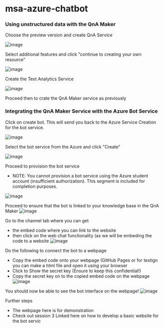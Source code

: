# msa-azure-chatbot

### Using unstructured data with the QnA Maker

Choose the preview version and create QnA Service 

![image](https://user-images.githubusercontent.com/55980431/124343892-9bafcd80-dc01-11eb-9ef7-8cbb8c613ba8.png)

Select additional features and click "continue to creating your own resource"

![image](https://user-images.githubusercontent.com/55980431/124343920-c6018b00-dc01-11eb-8111-e2a6a82413be.png)

Create the Text Analytics Service

![image](https://user-images.githubusercontent.com/55980431/124343962-36a8a780-dc02-11eb-8bbd-7bde790c5cb8.png)

Proceed then to crate the QnA Maker service as previously

### Integrating the QnA Maker Service with the Azure Bot Service

Click on create bot. This will send you back to the Azure Service Creation for the bot service.

![image](https://user-images.githubusercontent.com/55980431/124344039-b171c280-dc02-11eb-8679-b0cf5e64910a.png)

Select the bot service from the Azure and click "Create" 

![image](https://user-images.githubusercontent.com/55980431/124344072-f4339a80-dc02-11eb-87e8-4317c2d5b808.png)

Proceed to provision the bot service
- NOTE: You cannot provision a bot service using the Azure student account (insufficient authorization). This segment is included for completion purposes.

![image](https://user-images.githubusercontent.com/55980431/124344105-1b8a6780-dc03-11eb-9122-f6e923288721.png)

Proceed to ensure that the bot is linked to your knowledge base in the QnA Maker
![image](https://user-images.githubusercontent.com/55980431/124344467-f139a980-dc04-11eb-8312-0eb123d8b019.png)

Go to the channel tab where you can get
- the embed code where you can link to the website
- then click on the web chat functionality (as we will be embeding the code to a website
![image](https://user-images.githubusercontent.com/55980431/124344566-93f22800-dc05-11eb-947a-b76187bcd582.png)

Do the following to connect the bot to a webpage
- Copy the embed code onto your webpage (GitHub Pages or for testign you can make a html file and open it using your browser
- Click to Show the secret key (Ensure to keep this confidential!)
- Copy the secret key on to the copied embed code on the webpage
![image](https://user-images.githubusercontent.com/55980431/124344737-a91b8680-dc06-11eb-8458-f8f430053293.png)


You should now be able to see the bot interface on the webpage!
![image](https://user-images.githubusercontent.com/55980431/124344830-627a5c00-dc07-11eb-8aa0-4343399df114.png)

Further steps
- The webpage here is for demonstration
- Check out session 3 Linked here on how to develop a basic website for the bot servic










